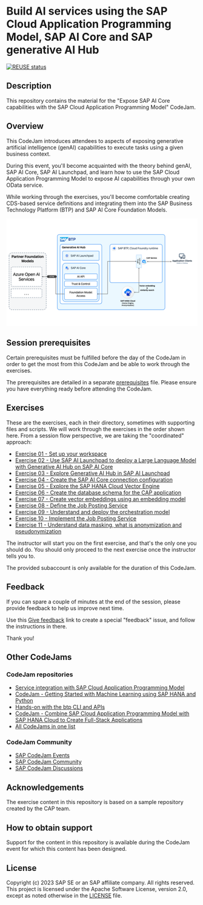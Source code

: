 # Build AI services using the SAP Cloud Application Programming Model, SAP AI Core and SAP generative AI Hub

[![REUSE status](https://api.reuse.software/badge/github.com/SAP-samples/codejam-cap-llm)](https://api.reuse.software/info/github.com/SAP-samples/codejam-cap-llm)

## Description

This repository contains the material for the "Expose SAP AI Core capabilities with the SAP Cloud Application Programming Model" CodeJam.

## Overview

This CodeJam introduces attendees to aspects of exposing generative artificial intelligence (genAI) capabilities to execute tasks using a given business context.

During this event, you'll become acquainted with the theory behind genAI, SAP AI Core, SAP AI Launchpad, and learn how to use the SAP Cloud Application Programming Model to expose AI capabilities through your own OData service.

While working through the exercises, you'll become comfortable creating CDS-based service definitions and integrating them into the SAP Business Technology Platform (BTP) and SAP AI Core Foundation Models.

![end2end-solution-diagram](/assets/architecture/End2End_Vector_Embedding_Solution_Diagram.png)

## Session prerequisites

Certain prerequisites must be fulfilled before the day of the CodeJam in order to get the most from this CodeJam and be able to work through the exercises.

The prerequisites are detailed in a separate [prerequisites](prerequisites.md) file. Please ensure you have everything ready before attending the CodeJam.

## Exercises

These are the exercises, each in their directory, sometimes with supporting files and scripts. We will work through the exercises in the order shown here. From a session flow perspective, we are taking the "coordinated" approach:

- [Exercise 01 - Set up your workspace](./exercises/01-set-up-workspace/README.md)
- [Exercise 02 - Use SAP AI Launchpad to deploy a Large Language Model with Generative AI Hub on SAP AI Core](./exercises/02-deploy-llm-ailaunchpad/README.md)
- [Exercise 03 - Explore Generative AI Hub in SAP AI Launchpad](./exercises/03-explore-genai-hub/README.md)
- [Exercise 04 - Create the SAP AI Core connection configuration](./exercises/04-create-connection-configuration/README.md)
- [Exercise 05 - Explore the SAP HANA Cloud Vector Engine](./exercises/05-explore-sap-hana-cloud-vector-engine/README.md)
- [Exercise 06 - Create the database schema for the CAP application](./exercises/06-define-db-schema/README.md)
- [Exercise 07 - Create vector embeddings using an embedding model](./exercises/07-create-vector-embeddings/README.md)
- [Exercise 08 - Define the Job Posting Service](./exercises/08-define-job-posting-service/README.md)
- [Exercise 09 - Understand and deploy the orchestration model](./exercises/09-understand-and-deploy-orchestration-model/README.md)
- [Exercise 10 - Implement the Job Posting Service](./exercises/10-implement-job-posting-serivce/README.md)
- [Exercise 11 - Understand data masking, what is anonymization and pseudonymization](./exercises/11-data-masking-and-anonymization/README.md)

The instructor will start you on the first exercise, and that's the only one you should do. You should only proceed to the next exercise once the instructor tells you to.

The provided subaccount is only available for the duration of this CodeJam.

## Feedback

If you can spare a couple of minutes at the end of the session, please provide feedback to help us improve next time.

Use this [Give feedback](https://github.com/SAP-samples/codejam-cap-llm/issues/new?assignees=&labels=feedback&template=session-feedback-template.md&title=Session%20Feedback) link to create a special "feedback" issue, and follow the instructions in there.

Thank you!

## Other CodeJams

### CodeJam repositories

- [Service integration with SAP Cloud Application Programming Model](https://github.com/SAP-samples/cap-service-integration-codejam)
- [CodeJam - Getting Started with Machine Learning using SAP HANA and Python](https://github.com/SAP-samples/hana-ml-py-codejam)
- [Hands-on with the btp CLI and APIs](https://github.com/SAP-samples/cloud-btp-cli-api-codejam)
- [CodeJam - Combine SAP Cloud Application Programming Model with SAP HANA Cloud to Create Full-Stack Applications](https://github.com/SAP-samples/cap-hana-exercises-codejam)
- [All CodeJams in one list](https://github.com/orgs/SAP-samples/repositories?language=&q=Codejam&sort=&type=all)

### CodeJam Community

- [SAP CodeJam Events](https://community.sap.com/t5/sap-codejam/eb-p/codejam-events)
- [SAP CodeJam Community](https://community.sap.com/t5/sap-codejam/gh-p/code-jam)
- [SAP CodeJam Discussions](https://community.sap.com/t5/sap-codejam-discussions/bd-p/code-jamforum-board)

## Acknowledgements

The exercise content in this repository is based on a sample repository created by the CAP team.

## How to obtain support

Support for the content in this repository is available during the CodeJam event for which this content has been designed.

## License

Copyright (c) 2023 SAP SE or an SAP affiliate company. All rights reserved. This project is licensed under the Apache Software License, version 2.0, except as noted otherwise in the [LICENSE](LICENSE) file.
